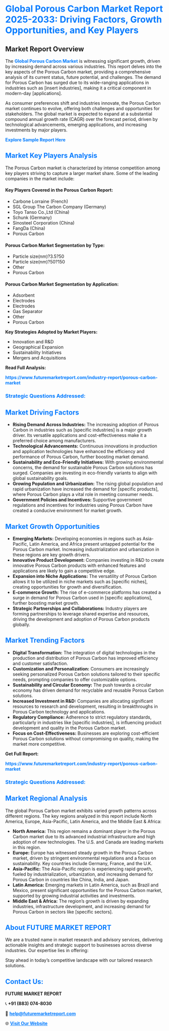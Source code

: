 <h1 style="color: #007BFF;">Global Porous Carbon Market Report 2025-2033: Driving Factors, Growth Opportunities, and Key Players</h1>

<section id="overview">
<h2>Market Report Overview</h2>
<p>The <a href="https://www.futuremarketreport.com/industry-report/porous-carbon-market" style="color: #007BFF; text-decoration: none;"><strong>Global Porous Carbon Market</strong></a> is witnessing significant growth, driven by increasing demand across various industries. This report delves into the key aspects of the Porous Carbon market, providing a comprehensive analysis of its current status, future potential, and challenges. The demand for Porous Carbon has surged due to its wide-ranging applications in industries such as [insert industries], making it a critical component in modern-day [applications].</p>
<p>As consumer preferences shift and industries innovate, the Porous Carbon market continues to evolve, offering both challenges and opportunities for stakeholders. The global market is expected to expand at a substantial compound annual growth rate (CAGR) over the forecast period, driven by technological advancements, emerging applications, and increasing investments by major players.</p>
</section>

<section id="overview">
<p><a href="https://www.futuremarketreport.com/request-sample/reportId=106849" style="color: #007BFF; text-decoration: none;"><strong>Explore Sample Report Here</strong></a></p>
</section>

<section id="key-players">
<h2 style="color: #007BFF;">Market Key Players Analysis</h2>
<p>The Porous Carbon market is characterized by intense competition among key players striving to capture a larger market share. Some of the leading companies in the market include:</p>
<h4>Key Players Covered in the Porous Carbon Report:</h4>
<ul><li>Carbone Lorraine (French)</li><li>SGL Group The Carbon Company (Germany)</li><li>Toyo Tanso Co.,Ltd (China)</li><li>Schunk (Germany)</li><li>Sinosteel Corporation (China)</li><li>FangDa (China)</li><li>Porous Carbon</li></ul>
<h4>Porous Carbon Market Segmentation by Type:</h4>
<ul><li>Particle size(nm)?3.5?50</li><li>Particle size(nm)?50?150</li><li>Other</li><li>Porous Carbon</li></ul>

<h4>Porous Carbon Market Segmentation by Application:</h4>
<ul><li>Adsorbent</li><li>Electrodes</li><li>Electrodes</li><li>Gas Separator</li><li>Other</li><li>Porous Carbon</li></ul>
<p><strong>Key Strategies Adopted by Market Players:</strong></p>
<ul>
<li>Innovation and R&D</li>
<li>Geographical Expansion</li>
<li>Sustainability Initiatives</li>
<li>Mergers and Acquisitions</li>
</ul>
</section>

<section>
<p><strong>Read Full Analysis: </strong></p><a href="https://www.futuremarketreport.com/industry-report/porous-carbon-market" style="color: #007BFF; text-decoration: none;"><strong>https://www.futuremarketreport.com/industry-report/porous-carbon-market</strong></a>
<h3 style="color: #007BFF;">Strategic Questions Addressed:</h3>
</section>

<section id="driving-factors">
<h2 style="color: #007BFF;">Market Driving Factors</h2>
<ul>
<li><strong>Rising Demand Across Industries:</strong> The increasing adoption of Porous Carbon in industries such as [specific industries] is a major growth driver. Its versatile applications and cost-effectiveness make it a preferred choice among manufacturers.</li>
<li><strong>Technological Advancements:</strong> Continuous innovations in production and application technologies have enhanced the efficiency and performance of Porous Carbon, further boosting market demand.</li>
<li><strong>Sustainability and Eco-Friendly Initiatives:</strong> With growing environmental concerns, the demand for sustainable Porous Carbon solutions has surged. Companies are investing in eco-friendly variants to align with global sustainability goals.</li>
<li><strong>Growing Population and Urbanization:</strong> The rising global population and rapid urbanization have increased the demand for [specific products], where Porous Carbon plays a vital role in meeting consumer needs.</li>
<li><strong>Government Policies and Incentives:</strong> Supportive government regulations and incentives for industries using Porous Carbon have created a conducive environment for market growth.</li>
</ul>
</section>

<section id="growth-opportunities">
<h2 style="color: #007BFF;">Market Growth Opportunities</h2>
<ul>
<li><strong>Emerging Markets:</strong> Developing economies in regions such as Asia-Pacific, Latin America, and Africa present untapped potential for the Porous Carbon market. Increasing industrialization and urbanization in these regions are key growth drivers.</li>
<li><strong>Innovative Product Development:</strong> Companies investing in R&D to create innovative Porous Carbon products with enhanced features and applications are likely to gain a competitive edge.</li>
<li><strong>Expansion into Niche Applications:</strong> The versatility of Porous Carbon allows it to be utilized in niche markets such as [specific niches], creating opportunities for growth and diversification.</li>
<li><strong>E-commerce Growth:</strong> The rise of e-commerce platforms has created a surge in demand for Porous Carbon used in [specific applications], further boosting market growth.</li>
<li><strong>Strategic Partnerships and Collaborations:</strong> Industry players are forming partnerships to leverage shared expertise and resources, driving the development and adoption of Porous Carbon products globally.</li>
</ul>
</section>

<section id="trending-factors">
<h2 style="color: #007BFF;">Market Trending Factors</h2>
<ul>
<li><strong>Digital Transformation:</strong> The integration of digital technologies in the production and distribution of Porous Carbon has improved efficiency and customer satisfaction.</li>
<li><strong>Customization and Personalization:</strong> Consumers are increasingly seeking personalized Porous Carbon solutions tailored to their specific needs, prompting companies to offer customizable options.</li>
<li><strong>Sustainability and Circular Economy:</strong> The push towards a circular economy has driven demand for recyclable and reusable Porous Carbon solutions.</li>
<li><strong>Increased Investment in R&D:</strong> Companies are allocating significant resources to research and development, resulting in breakthroughs in Porous Carbon technology and applications.</li>
<li><strong>Regulatory Compliance:</strong> Adherence to strict regulatory standards, particularly in industries like [specific industries], is influencing product development and quality in the Porous Carbon market.</li>
<li><strong>Focus on Cost-Effectiveness:</strong> Businesses are exploring cost-efficient Porous Carbon solutions without compromising on quality, making the market more competitive.</li>
</ul>
</section>

<section>
<p><strong>Get Full Report: </strong></p><a href="https://www.futuremarketreport.com/industry-report/porous-carbon-market" style="color: #007BFF; text-decoration: none;"><strong>https://www.futuremarketreport.com/industry-report/porous-carbon-market</strong></a>
<h3 style="color: #007BFF;">Strategic Questions Addressed:</h3>
</section>


<section id="regional-analysis">
<h2 style="color: #007BFF;">Market Regional Analysis</h2>
<p>The global Porous Carbon market exhibits varied growth patterns across different regions. The key regions analyzed in this report include North America, Europe, Asia-Pacific, Latin America, and the Middle East & Africa:</p>
<ul>
<li><strong>North America:</strong> This region remains a dominant player in the Porous Carbon market due to its advanced industrial infrastructure and high adoption of new technologies. The U.S. and Canada are leading markets in this region.</li>
<li><strong>Europe:</strong> Europe has witnessed steady growth in the Porous Carbon market, driven by stringent environmental regulations and a focus on sustainability. Key countries include Germany, France, and the U.K.</li>
<li><strong>Asia-Pacific:</strong> The Asia-Pacific region is experiencing rapid growth, fueled by industrialization, urbanization, and increasing demand for Porous Carbon in countries like China, India, and Japan.</li>
<li><strong>Latin America:</strong> Emerging markets in Latin America, such as Brazil and Mexico, present significant opportunities for the Porous Carbon market, supported by growing industrial activities and investments.</li>
<li><strong>Middle East & Africa:</strong> The region’s growth is driven by expanding industries, infrastructure development, and increasing demand for Porous Carbon in sectors like [specific sectors].</li>
</ul>
</section>

<footer>
<h2 style="color: #007BFF;">About FUTURE MARKET REPORT</h2>
<p>We are a trusted name in market research and advisory services, delivering actionable insights and strategic support to businesses across diverse industries. Our expertise lies in offering:</p>

<p>Stay ahead in today’s competitive landscape with our tailored research solutions.</p>

<h2 style="color: #007BFF;">Contact Us:</h2>
<p><strong>FUTURE MARKET REPORT</strong></p>
<p>📞 <strong>+91 (883) 074-8030</strong></p>
<p>📧 <strong><a href="mailto:help@futuremarketreport.com" style="color: #007BFF;">help@futuremarketreport.com</a></strong></p>
<p>🌐 <strong><a href="https://www.futuremarketreport.com/" style="color: #007BFF;">Visit Our Website</a></strong></p>
</footer>
